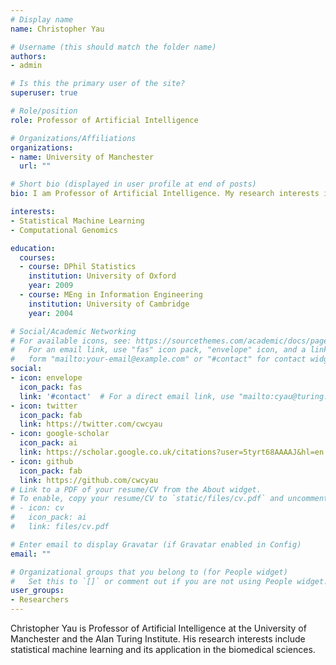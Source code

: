 ```yaml
---
# Display name
name: Christopher Yau

# Username (this should match the folder name)
authors:
- admin

# Is this the primary user of the site?
superuser: true

# Role/position
role: Professor of Artificial Intelligence

# Organizations/Affiliations
organizations:
- name: University of Manchester
  url: ""

# Short bio (displayed in user profile at end of posts)
bio: I am Professor of Artificial Intelligence. My research interests include statistical machine learning and its application in the biomedical sciences, in particular, cancer genomics.

interests:
- Statistical Machine Learning
- Computational Genomics

education:
  courses:
  - course: DPhil Statistics
    institution: University of Oxford
    year: 2009
  - course: MEng in Information Engineering
    institution: University of Cambridge
    year: 2004

# Social/Academic Networking
# For available icons, see: https://sourcethemes.com/academic/docs/page-builder/#icons
#   For an email link, use "fas" icon pack, "envelope" icon, and a link in the
#   form "mailto:your-email@example.com" or "#contact" for contact widget.
social:
- icon: envelope
  icon_pack: fas
  link: '#contact'  # For a direct email link, use "mailto:cyau@turing.ac.uk".
- icon: twitter
  icon_pack: fab
  link: https://twitter.com/cwcyau
- icon: google-scholar
  icon_pack: ai
  link: https://scholar.google.co.uk/citations?user=5tyrt68AAAAJ&hl=en
- icon: github
  icon_pack: fab
  link: https://github.com/cwcyau
# Link to a PDF of your resume/CV from the About widget.
# To enable, copy your resume/CV to `static/files/cv.pdf` and uncomment the lines below.
# - icon: cv
#   icon_pack: ai
#   link: files/cv.pdf

# Enter email to display Gravatar (if Gravatar enabled in Config)
email: ""

# Organizational groups that you belong to (for People widget)
#   Set this to `[]` or comment out if you are not using People widget.
user_groups:
- Researchers
---
```


Christopher Yau is Professor of Artificial Intelligence at the University of Manchester and the Alan Turing Institute. His research interests include statistical machine learning and its application in the biomedical sciences.
